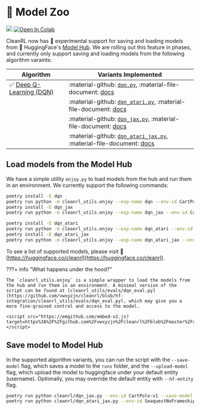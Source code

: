 # 🤗 Model Zoo

[<img src="https://img.shields.io/badge/%F0%9F%A4%97%20Models-Huggingface-F8D521">](https://huggingface.co/cleanrl)
[![Open In Colab](https://colab.research.google.com/assets/colab-badge.svg)](https://colab.research.google.com/github/vwxyzjn/cleanrl/blob/hf-integration/docs/get-started/CleanRL_Huggingface_Integration_Demo.ipynb)

CleanRL now has 🧪 experimental support for saving and loading models from 🤗 HuggingFace's [Model Hub](https://huggingface.co/models). We are rolling out this feature in phases, and currently only support saving and loading models from the following algorithm varaints:


| Algorithm      | Variants Implemented |
| ----------- | ----------- |
| ✅ [Deep Q-Learning (DQN)](https://web.stanford.edu/class/psych209/Readings/MnihEtAlHassibis15NatureControlDeepRL.pdf) | :material-github: [`dqn.py`](https://github.com/vwxyzjn/cleanrl/blob/master/cleanrl/dqn.py), :material-file-document: [docs](/rl-algorithms/dqn/#dqnpy) |
| | :material-github: [`dqn_atari.py`](https://github.com/vwxyzjn/cleanrl/blob/master/cleanrl/dqn_atari.py), :material-file-document: [docs](/rl-algorithms/dqn/#dqn_ataripy) |
| | :material-github: [`dqn_jax.py`](https://github.com/vwxyzjn/cleanrl/blob/master/cleanrl/dqn_jax.py), :material-file-document: [docs](/rl-algorithms/dqn/#dqn_jaxpy) |
| | :material-github: [`dqn_atari_jax.py`](https://github.com/vwxyzjn/cleanrl/blob/master/cleanrl/dqn_atari_jax.py), :material-file-document: [docs](/rl-algorithms/dqn/#dqn_atari_jaxpy) |


## Load models from the Model Hub

We have a simple utility `enjoy.py` to load models from the hub and run them in an environment. We currently support the following commands:

```bash
poetry install -E dqn
poetry run python -m cleanrl_utils.enjoy --exp-name dqn --env-id CartPole-v1
poetry install -E dqn_jax
poetry run python -m cleanrl_utils.enjoy --exp-name dqn_jax --env-id CartPole-v1

poetry install -E dqn_atari
poetry run python -m cleanrl_utils.enjoy --exp-name dqn_atari --env-id BreakoutNoFrameskip-v4
poetry install -E dqn_atari_jax
poetry run python -m cleanrl_utils.enjoy --exp-name dqn_atari_jax --env-id BreakoutNoFrameskip-v4
```

To see a list of supported models, please visit 🤗 [https://huggingface.co/cleanrl](https://huggingface.co/cleanrl).


???+ info "What happens under the hood?"
    
    The `cleanrl_utils.enjoy` is a simple wrapper to load the models from the hub and run them in an environment. A minimal version of the script can be found at [cleanrl_utils/evals/dqn_eval.py](https://github.com/vwxyzjn/cleanrl/blob/hf-integration/cleanrl_utils/evals/dqn_eval.py), which may give you a more fine-grained control and access to the model.
    
    <script src="https://emgithub.com/embed-v2.js?target=https%3A%2F%2Fgithub.com%2Fvwxyzjn%2Fcleanrl%2Fblob%2Fmaster%2Fcleanrl_utils%2Fevals%2Fdqn_eval.py&style=github&type=code&showBorder=on&showLineNumbers=on&showFileMeta=on&showFullPath=on&showCopy=on"></script>

## Save model to Model Hub

In the supported algorithm variants, you can run the script with the `--save-model` flag, which saves a model to the `runs` folder, and the `--upload-model` flag, which upload the model to huggingface under your default entity (username). Optionally, you may override the default entity with `--hf-entity` flag.

```bash
poetry run python cleanrl/dqn_jax.py --env-id CartPole-v1 --save-model --upload-model # --hf-entity cleanrl
poetry run python cleanrl/dqn_atari_jax.py --env-id SeaquestNoFrameskip-v4  --save-model --upload-model # --hf-entity cleanrl
```
